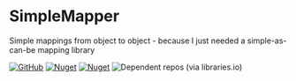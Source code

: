 # SimpleMapper
 Simple mappings from object to object - because I just needed a simple-as-can-be mapping library


[![GitHub](https://img.shields.io/github/license/rosenbjerg/SimpleMappings)](https://github.com/rosenbjerg/SimpleMappings/blob/master/LICENSE)
[![Nuget](https://img.shields.io/nuget/v/SimpleMappings)](https://www.nuget.org/packages/SimpleMappings/)
[![Nuget](https://img.shields.io/nuget/dt/SimpleMappings)](https://www.nuget.org/packages/SimpleMappings/)
![Dependent repos (via libraries.io)](https://img.shields.io/librariesio/dependent-repos/nuget/SimpleMappings)
